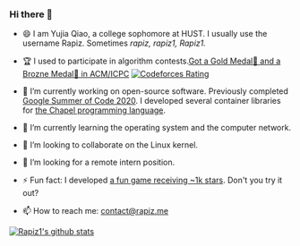 ### Hi there 👋

<!--
**Rapiz1/Rapiz1** is a ✨ _special_ ✨ repository because its `README.md` (this file) appears on your GitHub profile.

Here are some ideas to get you started:

- 🔭 I’m currently working on ...
- 🌱 I’m currently learning ...
- 👯 I’m looking to collaborate on ...
- 🤔 I’m looking for help with ...
- 💬 Ask me about ...
- 📫 How to reach me: ...
- 😄 Pronouns: ...
- ⚡ Fun fact: ...
-->

- 😄 I am Yujia Qiao, a college sophomore at HUST. I usually use the username Rapiz. Sometimes *rapiz, rapiz1, Rapiz1.*
- 🏆 I used to participate in algorithm contests.[Got a Gold Medal🥇 and a Brozne Medal🥉 in ACM/ICPC](https://icpc.global/ICPCID/6TMTTSRK8SRZ)  [![Codeforces Rating](https://cfrating.ihcr.top/?user=rapiz&style=flat-square)](https://codeforces.com/profile/rapiz) 
- 🔭 I’m currently working on open-source software. Previously completed [Google Summer of Code 2020](https://gist.github.com/Rapiz1/a4bc437f8960081a5be1495d50c96a37). I developed several container libraries for [the Chapel programming language](https://chapel-lang.org/).
- 🌱 I’m currently learning the operating system and the computer network.
- 👯 I’m looking to collaborate on the Linux kernel.
- 🤔 I’m looking for a remote intern position.
- ⚡ Fun fact: I developed [a fun game receiving ~1k stars](https://github.com/Rapiz1/DungeonRush). Don't you try it out?

- 📫 How to reach me: [contact@rapiz.me](mailto://contact@rapiz.me)


[![Rapiz1's github stats](https://github-readme-stats.vercel.app/api?username=Rapiz1&show_icons=true)](https://github.com/anuraghazra/github-readme-stats)

<!-- 
[![Rapiz1's Top Langs](https://github-readme-stats.vercel.app/api/top-langs/?username=Rapiz1&layout=compact)](https://github.com/anuraghazra/github-readme-stats)
-->
